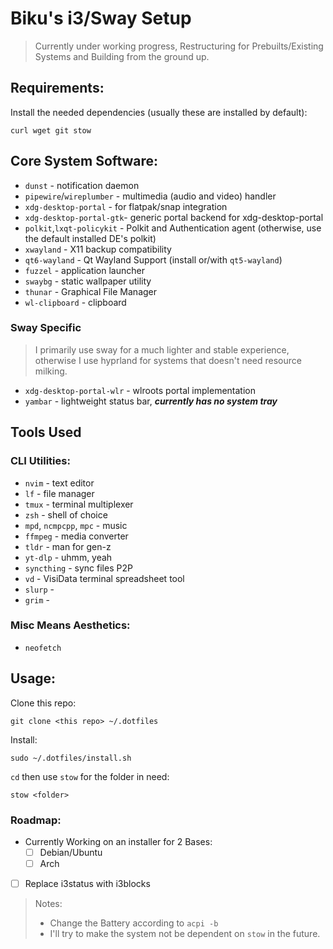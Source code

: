 # Biku's i3/Sway Setup


>Currently under working progress, Restructuring for Prebuilts/Existing Systems and Building from the ground up.

## Requirements:
Install the needed dependencies (usually these are installed by default):
```
curl wget git stow
```

## Core System Software:
- `dunst` - notification daemon
- `pipewire`/`wireplumber` - multimedia (audio and video) handler
- `xdg-desktop-portal` - for flatpak/snap integration
- `xdg-desktop-portal-gtk`- generic portal backend for xdg-desktop-portal
- `polkit`,`lxqt-policykit` - Polkit and Authentication agent (otherwise, use the default installed DE's polkit)
- `xwayland` - X11 backup compatibility
- `qt6-wayland` - Qt Wayland Support (install or/with `qt5-wayland`)
- `fuzzel` - application launcher
- `swaybg` - static wallpaper utility
- `thunar` - Graphical File Manager
- `wl-clipboard` - clipboard

### Sway Specific
> I primarily use sway for a much lighter and stable experience, otherwise I use hyprland for systems that doesn't need resource milking.
- `xdg-desktop-portal-wlr` -  wlroots portal implementation
- `yambar` - lightweight status bar, ***currently has no system tray***


## Tools Used
### CLI Utilities:
- `nvim` - text editor
- `lf` - file manager
- `tmux` - terminal multiplexer
- `zsh` - shell of choice
- `mpd`, `ncmpcpp`, `mpc` - music
- `ffmpeg` - media converter
- `tldr` - man for gen-z
- `yt-dlp` - uhmm, yeah
- `syncthing` - sync files P2P
- `vd` - VisiData terminal spreadsheet tool
- `slurp` - 
- `grim` - 

### Misc Means Aesthetics:
- `neofetch`

## Usage:
Clone this repo:
```
git clone <this repo> ~/.dotfiles
```
Install:
```
sudo ~/.dotfiles/install.sh
```

`cd` then use `stow` for the folder in need:
```
stow <folder>
```
### Roadmap:
- Currently Working on an installer for 2 Bases:
    - [ ] Debian/Ubuntu
    - [ ] Arch
- [ ] Replace i3status with i3blocks

> Notes:
> - Change the Battery according to `acpi -b` 
> - I'll try to make the system not be dependent on `stow` in the future. 